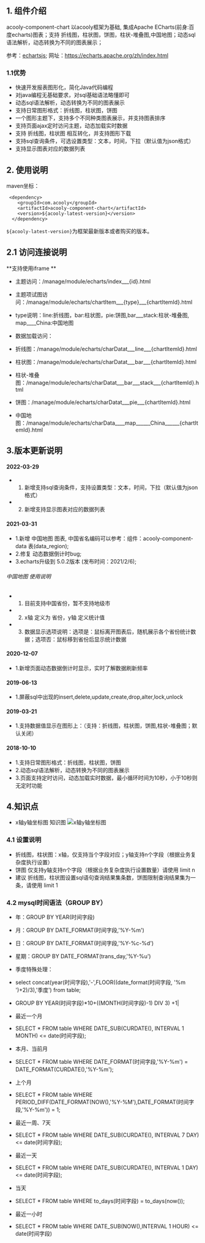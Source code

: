<!-- title: 图表组件  -->
<!-- type: app -->
<!-- author: cuifuqiang ,xierui-->
<!-- date: 2019-11-04 -->
## 1. 组件介绍

acooly-component-chart 以acooly框架为基础, 集成Apache ECharts(前身:百度echarts)图表；支持 折线图，柱状图，饼图，柱状-堆叠图,中国地图；动态sql语法解析，动态转换为不同的图表展示；

参考：[echartsjs](https://echarts.apache.org/zh/index.html);  网址：https://echarts.apache.org/zh/index.html

### 1.1优势
* 快速开发报表图形化，简化Java代码编程
* 对java编程无基础要求，对sql基础语法略懂即可
* 动态sql语法解析，动态转换为不同的图表展示
* 支持日常图形格式：折线图，柱状图，饼图
* 一个图形主题下，支持多个不同种类图表展示，并支持图表排序
* 支持页面ajax定时访问主题，动态加载实时数据
* 支持 折线图，柱状图 相互转化，并支持图形下载
* 支持sql查询条件，可选设置类型：文本，时间，下拉（默认值为json格式）
* 支持显示图表对应的数据列表


## 2. 使用说明

maven坐标：

     <dependency>
        <groupId>com.acooly</groupId>
        <artifactId>acooly-component-chart</artifactId>
        <version>${acooly-latest-version}</version>
      </dependency>

`${acooly-latest-version}`为框架最新版本或者购买的版本。

## 2.1 访问连接说明

**支持使用iframe **

* 主题访问：/manage/module/echarts/index___{id}.html


* 主题项试图访问：/manage/module/echarts/chartItem___{type}___{chartItemId}.html
* type说明：line:折线图，bar:柱状图，pie:饼图,bar___stack:柱状-堆叠图, map____China:中国地图


* 数据加载访问：
* 折线图：/manage/module/echarts/charDatat___line___{chartItemId}.html
* 柱状图：/manage/module/echarts/charDatat___bar___{chartItemId}.html
* 柱状-堆叠图：/manage/module/echarts/charDatat___bar___stack___{chartItemId}.html
* 饼图：/manage/module/echarts/charDatat___pie___{chartItemId}.html
* 中国地图：/manage/module/echarts/charData____map______China______{chartItemId}.html


## 3.版本更新说明

#### 2022-03-29

* 1. 新增支持sql查询条件，支持设置类型：文本，时间，下拉（默认值为json格式）
* 2. 新增支持显示图表对应的数据列表


#### 2021-03-31

* 1.新增 中国地图 图表, 中国省名编码可以参考：组件：acooly-component-data    表(data_region);
* 2.修复 动态数据倒计时bug;
* 3.echarts升级到  5.0.2版本 (发布时间：2021/2/6);

###### 中国地图 使用说明

* 1. 目前支持中国省份，暂不支持地级市
* 2. x轴 定义为 省份，y轴 定义统计值 
* 3. 数据显示选项说明：选项是：鼠标离开图表后，随机展示各个省份统计数据；选项否：鼠标移到省份后显示统计数据

#### 2020-12-07

* 1.新增页面动态数据倒计时显示，实时了解数据刷新频率

#### 2019-06-13

* 1.屏蔽sql中出现的insert,delete,update,create,drop,alter,lock,unlock

#### 2019-03-21

* 1.支持数据值显示在图形上：（支持：折线图，柱状图，饼图,柱状-堆叠图；默认关闭）

#### 2018-10-10

* 1.支持日常图形格式：折线图，柱状图，饼图
* 2.动态sql语法解析，动态转换为不同的图表展示
* 3.页面支持定时访问，动态加载实时数据，最小循环时间为10秒，小于10秒则无定时功能




## 4.知识点

* x轴y轴坐标图 知识图
![x轴y轴坐标图](https://graph.baidu.com/resource/191ef90f5a3819c9eec1201539674644.jpg "xy轴")

### 4.1 设置说明

 * 折线图，柱状图：x轴，仅支持当个字段对应；y轴支持n个字段（根据业务复杂度执行设置）
 * 饼图 仅支持y轴支持n个字段（根据业务复杂度执行设置数量）请使用 limit n
 * 建议 折线图，柱状图设置sql语句查询结果集条数，饼图限制查询结果集为一条，请使用 limit 1
 
 

### 4.2 mysql时间语法（GROUP BY） 

* 年：GROUP BY YEAR(时间字段)
* 月：GROUP BY DATE_FORMAT(时间字段,'%Y-%m')
* 日：GROUP BY DATE_FORMAT(时间字段,'%Y-%c-%d')
* 星期：GROUP BY DATE_FORMAT(trans_day,'%Y-%u')


* 季度特殊处理：
* select concat(year(时间字段),'-',FLOOR((date_format(时间字段, '%m ')+2)/3),'季度') from table;
* GROUP BY YEAR(时间字段)*10+((MONTH(时间字段)-1) DIV 3) +1|


* 最近一个月
* SELECT * FROM table WHERE DATE_SUB(CURDATE(), INTERVAL 1 MONTH) <= date(时间字段);　　　


* 本月、当前月
* SELECT * FROM table WHERE DATE_FORMAT(时间字段,'%Y-%m') = DATE_FORMAT(CURDATE(),'%Y-%m');　　　


* 上个月
* SELECT * FROM table WHERE PERIOD_DIFF(DATE_FORMAT(NOW(),'%Y-%M'),DATE_FORMAT(时间字段,'%Y-%m')) = 1;　　


* 最近一周、7天
* SELECT * FROM table WHERE DATE_SUB(CURDATE(), INTERVAL 7 DAY) <= date(时间字段);　　　


* 最近一天
* SELECT * FROM table WHERE DATE_SUB(CURDATE(), INTERVAL 1 DAY) <= date(时间字段);　　　


* 当天
* SELECT * FROM table WHERE to_days(时间字段) = to_days(now());　


* 最近一小时
* SELECT * FROM table WHERE DATE_SUB(NOW(),INTERVAL  1 HOUR) <= date(时间字段)


